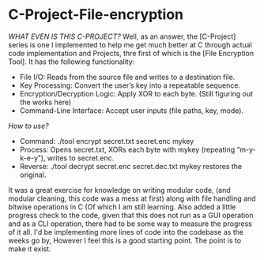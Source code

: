 # C-Project-File-encryption

*WHAT EVEN IS THIS C-PROJECT?*
Well, as an answer, the [C-Project] series is one I implemented to help me get much better at C through actual code implementation and Projects, thre first of which is the [File Encryption Tool]. It has the following functionality:

- File I/O: Reads from the source file and writes to a destination file.
- Key Processing: Convert the user’s key into a repeatable sequence.
- Encryption/Decryption Logic: Apply XOR to each byte. (Still figuring out the works here)
- Command-Line Interface: Accept user inputs (file paths, key, mode).

*How to use?*
- Command: ./tool encrypt secret.txt secret.enc mykey
- Process: Opens secret.txt, XORs each byte with mykey (repeating “m-y-k-e-y”), writes to secret.enc.
- Reverse: ./tool decrypt secret.enc secret.dec.txt mykey restores the original.

It was a great exercise for knowledge on writing modular code, (and modular cleaning, this code was a mess at first) along with file handling and bitwise operations in C (Of which I am still learning.  Also added a little progress check to the code, given that this does not run as a GUI operation and as a CLI operation, there had to be some way to measure the progress of it all. I'd be implementing more lines of code into the codebase as the weeks go by, However I feel this is a good starting point. The point is to make it exist.
